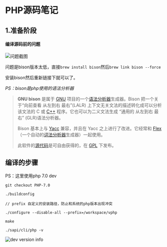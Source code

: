 # PHP源码笔记

## 1.准备阶段

#### 编译源码前的问题

![问题截图](https://ooo.0o0.ooo/2017/03/27/58d8aa2bb6bfe.png)

问题是bison版本太低，直接`brew install bison`然后`brew link bison --force`

安装bison然后重新链接下就可以了。

*PS：bison是php使用的语法分析器*

> **GNU bison** 是属于 [GNU](http://baike.baidu.com/item/GNU) 项目的一个[语法分析器](http://baike.baidu.com/item/%E8%AF%AD%E6%B3%95%E5%88%86%E6%9E%90%E5%99%A8)生成器。Bison 把一个关于“向前查看 从左到右 最右”(LALR) 上下文无关文法的描述转化成可以分析该文法的 C 或 [C++](http://baike.baidu.com/item/C%2B%2B) 程序。它也可以为二义文法生成 “通用的 从左到右 最右” (GLR)语法分析器。
>
> Bison 基本上与 [Yacc](http://baike.baidu.com/item/Yacc) 兼容，并且在 Yacc 之上进行了改进。它经常和 [Flex](http://baike.baidu.com/item/Flex/13973389) （一个自动的[词法分析器](http://baike.baidu.com/item/%E8%AF%8D%E6%B3%95%E5%88%86%E6%9E%90%E5%99%A8)生成器）一起使用。
>
> 此软件的[源代码](http://baike.baidu.com/item/%E6%BA%90%E4%BB%A3%E7%A0%81)是可自由获得的，在 [GPL](http://baike.baidu.com/item/GPL) 下发布。

## 编译的步骤

PS：这里使用php 7.0 dev

`git checkout PHP-7.0`

`./buildconfig`

`// prefix 自定义的安装路径，防止和系统的php版本出现冲突`

`./configure --disable-all --prefix=/workspace/vphp `

`make`

`./sapi/cli/php -v`

![dev version info](https://ooo.0o0.ooo/2017/03/28/58d9bc182fd08.png)


